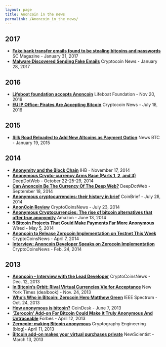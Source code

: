 ```yaml
---
layout: page
title: Anoncoin in the news
permalink: /Anoncoin_in_the_news/
---
```






2017
----

-   [**Fake bank transfer emails found to be stealing bitcoins and passwords**](https://www.scmagazineuk.com/fake-bank-transfer-emails-found-to-be-stealing-bitcoins-and-passwords/article/634838/)
    SC Magazine - January 31, 2017
-   [**Malware Discovered Sending Fake Emails**](https://www.cryptocoinsnews.com/malware-discovered-sending-fake-emails-to-steal-bitcoin-and-passwords/)
    Cryptocoin News - January 28, 2017

2016
----

-   [**Lifeboat foundation accepts Anoncoin**](https://lifeboat.com/ex/university.outreach)
    Lifeboat Foundation - Nov 20, 2016
-   [**EU IP Office: Pirates Are Accepting Bitcoin**](https://www.cryptocoinsnews.com/eu-ip-office-bitcoin-tor-used-pirates-hide-criminal-proceeds/)
    Cryptocoin News - July 18, 2016

    

2015
----

-   [**Silk Road Reloaded to Add New Altcoins as Payment Option**](http://www.newsbtc.com/2015/01/19/silk-road-reloaded-add-new-altcoins-payment-options/)
    News BTC -  January 19, 2015
    
2014
----

-   [**Anonymity and the Block Chain**](https://ihb.io/2014-11-17/news/anonymity-block-chain-13570)
    IHB - November 17, 2014
-   [**Anonymous Crypto-currency Arms Race (Parts 1, 2, and 3)**](http://www.deepdotweb.com/tag/ArmsRace/)
    DeepDotWeb - October 22-25-29, 2014
-   [**Can Anoncoin Be The Currency Of The Deep Web?**](http://www.deepdotweb.com/2014/09/18/can-anoncoin-be-the-currency-of-the-deep-web/)
    DeepDotWeb - September 18, 2014
-   [**Anonymous cryptocurrencies: their history in brief**](http://coinbrief.net/anonymous-cryptocurrencies-brief-history/)
    CoinBrief - July 28, 2014
-   [**AnonCoin Review**](http://www.cryptocoinsnews.com/news/anoncoin-review-random-coin-day/2014/07/23)
    CryptoCoinsNews - July 23, 2014
-   [**Anonymous Cryptocurrencies: The rise of bitcoin alternatives that offer true anonymity**](http://www.amazon.com/Anonymous-Cryptocurrencies-bitcoin-alternatives-anonymity-ebook/dp/B00KZ6WANE)
    Amazon - June 13, 2014
-   [**5 Bitcoin Projects That Could Make Payments Far More Anonymous**](http://www.wired.com/2014/05/bitcoin-anonymous-projects/)
    Wired - May 5, 2014
-   [**Anoncoin to Release Zerocoin Implementation on Testnet This Week**](http://www.cryptocoinsnews.com/news/anoncoin-release-zerocoin-implementation-testnet-this-week/2014/04/07)
    CryptoCoinsNews - April 7, 2014
-   [**Interview: Anoncoin Developer Speaks on Zerocoin Implementation**](http://www.cryptocoinsnews.com/news/interview-anoncoin-developer-speaks-zerocoin-implementation/2014/02/24)
    CryptoCoinsNews - Feb. 24, 2014

2013
----

-   [**Anoncoin – Interview with the Lead Developer**](http://www.cryptocoinsnews.com/news/anoncoin-interview-lead-developer/2013/12/12)
    CryptoCoinsNews - Dec. 12, 2013
-   [**In Bitcoin’s Orbit: Rival Virtual Currencies Vie for Acceptance**](http://dealbook.nytimes.com/2013/11/24/in-bitcoins-orbit-rival-virtual-currencies-vie-for-acceptance/?_php=true&_type=blogs&_php=true&_type=blogs&_r=1)
    New York Times (dealbook) - Nov. 24, 2013
-   [**Who’s Who in Bitcoin: Zerocoin Hero Matthew Green**](http://spectrum.ieee.org/computing/networks/whos-who-in-bitcoin-zerocoin-hero-matthew-green)
    IEEE Spectrum - Oct. 24, 2013
-   [**How anonymous is bitcoin?**](http://www.coindesk.com/how-anonymous-is-bitcoin/)
    CoinDesk - June 7, 2013
-   [**'Zerocoin' Add-on For Bitcoin Could Make It Truly Anonymous And Untraceable**](http://www.forbes.com/sites/andygreenberg/2013/04/12/zerocoin-add-on-for-bitcoin-could-make-it-truly-anonymous-and-untraceable/)
    Forbes - April 12, 2013
-   [**Zerocoin: making Bitcoin anonymous**](http://blog.cryptographyengineering.com/2013/04/zerocoin-making-bitcoin-anonymous.html)
    Cryptography Engineering (blog)- April 11, 2013
-   [**Bitcoin add-on makes your virtual purchases private**](http://www.newscientist.com/blogs/onepercent/2013/03/bitcoin-zerocoin.html)
    NewScientist - March 13, 2013